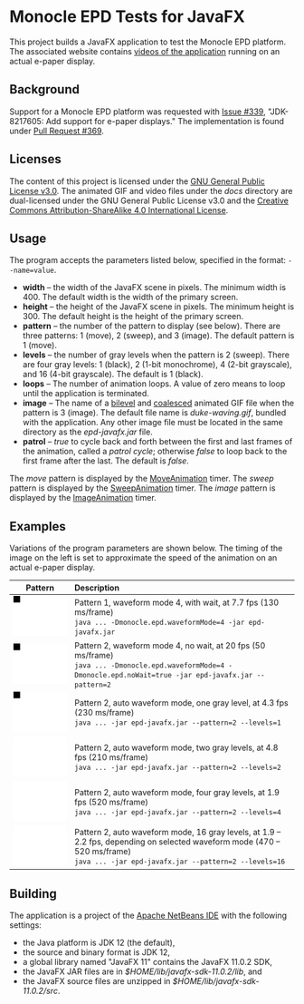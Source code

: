 # Monocle EPD Tests for JavaFX

This project builds a JavaFX application to test the Monocle EPD platform. The associated website contains [videos of the application](https://jgneff.github.io/epd-javafx/) running on an actual e-paper display.

## Background

Support for a Monocle EPD platform was requested with [Issue #339](https://github.com/javafxports/openjdk-jfx/issues/339), "JDK-8217605: Add support for e-paper displays." The implementation is found under [Pull Request #369](https://github.com/javafxports/openjdk-jfx/pull/369).

## Licenses

The content of this project is licensed under the [GNU General Public License v3.0](https://choosealicense.com/licenses/gpl-3.0/). The animated GIF and video files under the *docs* directory are dual-licensed under the GNU General Public License v3.0 and the [Creative Commons Attribution-ShareAlike 4.0 International License](http://creativecommons.org/licenses/by-sa/4.0/).

## Usage

The program accepts the parameters listed below, specified in the format: `--name=value`.

* **width** – the width of the JavaFX scene in pixels. The minimum width is 400. The default width is the width of the primary screen.
* **height** – the height of the JavaFX scene in pixels. The minimum height is 300. The default height is the height of the primary screen.
* **pattern** – the number of the pattern to display (see below). There are three patterns: 1 (move), 2 (sweep), and 3 (image). The default pattern is 1 (move).
* **levels** – the number of gray levels when the pattern is 2 (sweep). There are four gray levels: 1 (black), 2 (1-bit monochrome), 4 (2-bit grayscale), and 16 (4-bit grayscale). The default is 1 (black).
* **loops** – The number of animation loops. A value of zero means to loop until the application is terminated.
* **image** – The name of a [bilevel](https://en.wikipedia.org/wiki/Binary_image) and [coalesced](https://imagemagick.org/script/command-line-options.php#coalesce) animated GIF file when the pattern is 3 (image). The default file name is *duke-waving.gif*, bundled with the application. Any other image file must be located in the same directory as the *epd-javafx.jar* file.
* **patrol** – *true* to cycle back and forth between the first and last frames of the animation, called a *patrol cycle*; otherwise *false* to loop back to the first frame after the last. The default is *false*.

The *move* pattern is displayed by the [MoveAnimation](src/org/status6/epd/javafx/MoveAnimation.java) timer. The *sweep* pattern is displayed by the [SweepAnimation](src/org/status6/epd/javafx/SweepAnimation.java) timer. The *image* pattern is displayed by the [ImageAnimation](src/org/status6/epd/javafx/ImageAnimation.java) timer.

## Examples

Variations of the program parameters are shown below. The timing of the image on the left is set to approximate the speed of the animation on an actual e-paper display.

| Pattern | Description |
|---------|:------------|
| [![](docs/images/pattern1-a2-wait-200x150.gif)](docs/images/pattern1-a2-wait-800x600.gif) | Pattern 1, waveform mode 4, with wait, at 7.7 fps (130 ms/frame)<br>`java ... -Dmonocle.epd.waveformMode=4 -jar epd-javafx.jar` |
| [![](docs/images/pattern2-a2-nowait-200x150.gif)](docs/images/pattern2-a2-nowait-800x600.gif) | Pattern 2, waveform mode 4, no wait, at 20 fps (50 ms/frame)<br>`java ... -Dmonocle.epd.waveformMode=4 -Dmonocle.epd.noWait=true -jar epd-javafx.jar --pattern=2` |
| [![](docs/images/pattern2-auto-level01-200x150.gif)](docs/images/pattern2-auto-level01-800x600.gif) | Pattern 2, auto waveform mode, one gray level, at 4.3 fps (230 ms/frame)<br>`java ... -jar epd-javafx.jar --pattern=2 --levels=1` |
| [![](docs/images/pattern2-auto-level02-200x150.gif)](docs/images/pattern2-auto-level02-800x600.gif) | Pattern 2, auto waveform mode, two gray levels, at 4.8 fps (210 ms/frame)<br>`java ... -jar epd-javafx.jar --pattern=2 --levels=2` |
| [![](docs/images/pattern2-auto-level04-200x150.gif)](docs/images/pattern2-auto-level04-800x600.gif) | Pattern 2, auto waveform mode, four gray levels, at 1.9 fps (520 ms/frame)<br>`java ... -jar epd-javafx.jar --pattern=2 --levels=4` |
| [![](docs/images/pattern2-auto-level16-200x150.gif)](docs/images/pattern2-auto-level16-800x600.gif) | Pattern 2, auto waveform mode, 16 gray levels, at 1.9 – 2.2 fps, depending on selected waveform mode (470 – 520 ms/frame)<br>`java ... -jar epd-javafx.jar --pattern=2 --levels=16` |

## Building

The application is a project of the [Apache NetBeans IDE](https://netbeans.apache.org/) with the following settings:

* the Java platform is JDK 12 (the default),
* the source and binary format is JDK 12,
* a global library named "JavaFX 11" contains the JavaFX 11.0.2 SDK,
* the JavaFX JAR files are in *$HOME/lib/javafx-sdk-11.0.2/lib*, and
* the JavaFX source files are unzipped in *$HOME/lib/javafx-sdk-11.0.2/src*.
